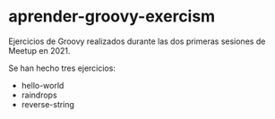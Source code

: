 # aprender-groovy-exercism

Ejercicios de Groovy realizados durante las dos primeras sesiones de Meetup en 2021.

Se han hecho tres ejercicios:
* hello-world
* raindrops
* reverse-string
